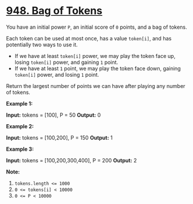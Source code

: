# [948. Bag of Tokens](https://leetcode.com/problems/bag-of-tokens/)

You have an initial power `P`, an initial score of `0` points, and a bag of tokens.

Each token can be used at most once, has a value `token[i]`, and has potentially two ways to use it.

- If we have at least `token[i]` power, we may play the token face up, losing `token[i]` power, and gaining `1` point.
- If we have at least `1` point, we may play the token face down, gaining `token[i]` power, and losing `1` point.

Return the largest number of points we can have after playing any number of tokens.

**Example 1:**

**Input:** tokens = \[100\], P = 50
**Output:** 0

**Example 2:**

**Input:** tokens = \[100,200\], P = 150
**Output:** 1

**Example 3:**

**Input:** tokens = \[100,200,300,400\], P = 200
**Output:** 2

**Note:**

1.  `tokens.length <= 1000`
2.  `0 <= tokens[i] < 10000`
3.  `0 <= P < 10000`
